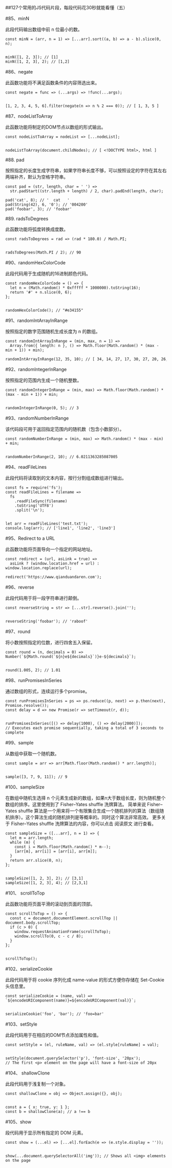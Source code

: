 ##127个常用的JS代码片段，每段代码花30秒就能看懂（五）

#85、minN


此段代码输出数组中前 n 位最小的数。
```
const minN = (arr, n = 1) => [...arr].sort((a, b) => a - b).slice(0, n);


minN([1, 2, 3]); // [1]
minN([1, 2, 3], 2); // [1,2]
```
#86、negate


此函数功能将不满足函数条件的内容筛选出来。
```
const negate = func => (...args) => !func(...args);


[1, 2, 3, 4, 5, 6].filter(negate(n => n % 2 === 0)); // [ 1, 3, 5 ]
```
#87、nodeListToArray


此函数功能将制定的DOM节点以数组的形式输出。
```
const nodeListToArray = nodeList => [...nodeList];


nodeListToArray(document.childNodes); // [ <!DOCTYPE html>, html ]
```
#88. pad


按照指定的长度生成字符串，如果字符串长度不够，可以按照设定的字符在其左右两端补齐，默认为空格字符串。
```
const pad = (str, length, char = ' ') =>
  str.padStart((str.length + length) / 2, char).padEnd(length, char);
  
pad('cat', 8); // '  cat   '
pad(String(42), 6, '0'); // '004200'
pad('foobar', 3); // 'foobar'
```
#89. radsToDegrees


此函数功能将弧度转换成度数。
```
const radsToDegrees = rad => (rad * 180.0) / Math.PI;


radsToDegrees(Math.PI / 2); // 90
```
#90、randomHexColorCode


此段代码用于生成随机的16进制颜色代码。
```
const randomHexColorCode = () => {
  let n = (Math.random() * 0xfffff * 1000000).toString(16);
  return '#' + n.slice(0, 6);
};


randomHexColorCode(); // "#e34155"
```
#91、randomIntArrayInRange


按照指定的数字范围随机生成长度为 n 的数组。
```
const randomIntArrayInRange = (min, max, n = 1) =>
  Array.from({ length: n }, () => Math.floor(Math.random() * (max - min + 1)) + min);
  
randomIntArrayInRange(12, 35, 10); // [ 34, 14, 27, 17, 30, 27, 20, 26, 21, 14 ]
```
#92、randomIntegerInRange


按照指定的范围内生成一个随机整数。
```
const randomIntegerInRange = (min, max) => Math.floor(Math.random() * (max - min + 1)) + min;


randomIntegerInRange(0, 5); // 3
```
#93、randomNumberInRange


该代码段可用于返回指定范围内的随机数（包含小数部分）。
```
const randomNumberInRange = (min, max) => Math.random() * (max - min) + min;


randomNumberInRange(2, 10); // 6.0211363285087005
```
#94、readFileLines


此段代码将读取到的文本内容，按行分割组成数组进行输出。
```
const fs = require('fs');
const readFileLines = filename =>
  fs
    .readFileSync(filename)
    .toString('UTF8')
    .split('\n');


let arr = readFileLines('test.txt');
console.log(arr); // ['line1', 'line2', 'line3']
```
#95、Redirect to a URL


此函数功能将页面导向一个指定的网站地址。
```
const redirect = (url, asLink = true) =>
  asLink ? (window.location.href = url) : window.location.replace(url);
  
redirect('https://www.qianduandaren.com');
```
#96、reverse


此段代码用于将一段字符串进行颠倒。
```
const reverseString = str => [...str].reverse().join('');


reverseString('foobar'); // 'raboof'
```
#97、round


将小数按照指定的位数，进行四舍五入保留。
```
const round = (n, decimals = 0) => Number(`${Math.round(`${n}e${decimals}`)}e-${decimals}`);


round(1.005, 2); // 1.01
```
#98、runPromisesInSeries


通过数组的形式，连续运行多个promise。
```
const runPromisesInSeries = ps => ps.reduce((p, next) => p.then(next), Promise.resolve());
const delay = d => new Promise(r => setTimeout(r, d));


runPromisesInSeries([() => delay(1000), () => delay(2000)]); 
// Executes each promise sequentially, taking a total of 3 seconds to complete
```
#99、sample


从数组中获取一个随机数。
```
const sample = arr => arr[Math.floor(Math.random() * arr.length)];


sample([3, 7, 9, 11]); // 9
```
#100、sampleSize


在数组中随机生选择 n 个元素生成新的数组，如果n大于数组长度，则为随机整个数组的排序。这里使用到了 Fisher–Yates shuffle 洗牌算法。
简单来说 Fisher–Yates shuffle 算法是一个用来将一个有限集合生成一个随机排列的算法（数组随机排序）。这个算法生成的随机排列是等概率的。同时这个算法非常高效。
更多关于 Fisher–Yates shuffle 洗牌算法的内容，你可以点击 阅读原文 进行查看。
```
const sampleSize = ([...arr], n = 1) => {
  let m = arr.length;
  while (m) {
    const i = Math.floor(Math.random() * m--);
    [arr[m], arr[i]] = [arr[i], arr[m]];
  }
  return arr.slice(0, n);
};


sampleSize([1, 2, 3], 2); // [3,1]
sampleSize([1, 2, 3], 4); // [2,3,1]
```
#101、 scrollToTop


此函数功能将页面平滑的滚动到页面的顶部。
```
const scrollToTop = () => {
  const c = document.documentElement.scrollTop || document.body.scrollTop;
  if (c > 0) {
    window.requestAnimationFrame(scrollToTop);
    window.scrollTo(0, c - c / 8);
  }
};


scrollToTop();
```
#102、serializeCookie


此段代码用于将 cookie 序列化成 name-value 的形式方便你存储在 Set-Cookie 头信息里。
```
const serializeCookie = (name, val) => `${encodeURIComponent(name)}=${encodeURIComponent(val)}`;


serializeCookie('foo', 'bar'); // 'foo=bar'
```
#103、setStyle


此段代码用于在相应的DOM节点添加属性和值。
```
const setStyle = (el, ruleName, val) => (el.style[ruleName] = val);


setStyle(document.querySelector('p'), 'font-size', '20px');
// The first <p> element on the page will have a font-size of 20px
```
#104、 shallowClone


此段代码用于浅复制一个对象。
```
const shallowClone = obj => Object.assign({}, obj);


const a = { x: true, y: 1 };
const b = shallowClone(a); // a !== b
```
#105、show


段代码用于显示所有指定的 DOM 元素。
```
const show = (...el) => [...el].forEach(e => (e.style.display = ''));


show(...document.querySelectorAll('img')); // Shows all <img> elements on the page
```
